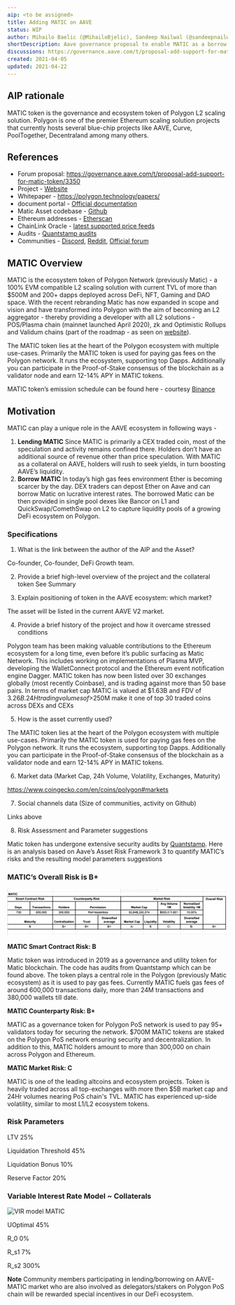 ```yaml
---
aip: <to be assigned>
title: Adding MATIC on AAVE
status: WIP
author: Mihailo Baelic (@MihailoBjelic), Sandeep Nailwal (@sandeepnailwal) and Hamzah Khan (@khamzah22)
shortDescription: Aave governance proposal to enable MATIC as a borrow asset
discussions: https://governance.aave.com/t/proposal-add-support-for-matic-token/3350
created: 2021-04-05
updated: 2021-04-22
---
```


## AIP rationale

MATIC token is the governance and ecosystem token of Polygon L2 scaling solution. Polygon is one of the premier Ethereum scaling solution projects that currently hosts several blue-chip projects like AAVE, Curve, PoolTogether, Decentraland among many others. 

## References

- Forum proposal: https://governance.aave.com/t/proposal-add-support-for-matic-token/3350
- Project - [Website](http://polygon.technology/)
- Whitepaper - https://polygon.technology/papers/
- document portal - [Official documentation](https://docs.matic.network/)
- Matic Asset codebase - [Github](https://github.com/maticnetwork/contracts)
- Ethereum addresses - [Etherscan](https://etherscan.io/token/0x7d1afa7b718fb893db30a3abc0cfc608aacfebb0)
- ChainLink Oracle - [latest supported price feeds](https://talk.linkpool.io/t/14-mar-20-mar-chainlink-contract-update/86)
- Audits - [Quantstamp audits](https://drive.google.com/file/d/1jn0pA2OdJ5YOfGy9nSsKLEopFTqSBu6w/view?usp=sharing)
- Communities - [Discord](https://discord.com/invite/XvpHAxZ), [Reddit](https://www.reddit.com/r/maticnetwork/), [Official forum](https://forum.matic.network/)

## MATIC Overview
MATIC is the ecosystem token of Polygon Network (previously Matic) - a 100% EVM compatible L2 scaling solution with current TVL of more than $500M and 200+ dapps deployed across DeFi, NFT, Gaming and DAO space. With the recent rebranding Matic has now expanded in scope and vision and have transformed into Polygon with the aim of becoming an L2 aggregator - thereby providing a developer with all L2 solutions - POS/Plasma chain (mainnet launched April 2020), zk and Optimistic Rollups and Validum chains (part of the roadmap - as seen on [website](https://polygon.technology/technology/)).

The MATIC token lies at the heart of the Polygon ecosystem with multiple use-cases. Primarily the MATIC token is used for paying gas fees on the Polygon network. It runs the ecosystem, supporting top Dapps. Additionally you can participate in the Proof-of-Stake consensus of the blockchain as a validator node and earn 12-14% APY in MATIC tokens.

MATIC token’s emission schedule can be found here - courtesy [Binance](https://research.binance.com/en/projects/matic-network)

## Motivation
MATIC can play a unique role in the AAVE ecosystem in following ways -

1. **Lending MATIC**
Since MATIC is primarily a CEX traded coin, most of the speculation and activity remains confined there. Holders don’t have an additional source of revenue other than price speculation. With MATIC as a collateral on AAVE, holders will rush to seek yields, in turn boosting AAVE’s liquidity.
2. **Borrow MATIC**
In today’s high gas fees environment Ether is becoming scarcer by the day. DEX traders can depost Ether on Aave and can borrow Matic on lucrative interest rates. The borrowed Matic can be then provided in single pool dexes like Bancor on L1 and QuickSwap/ComethSwap on L2 to capture liquidity pools of a growing DeFi ecosystem on Polygon.

### Specifications

1. What is the link between the author of the AIP and the Asset?

Co-founder, Co-founder, DeFi Growth team.

2. Provide a brief high-level overview of the project and the collateral token
See Summary

3. Explain positioning of token in the AAVE ecosystem: which market?

The asset will be listed in the current AAVE V2 market.

4. Provide a brief history of the project and how it overcame stressed conditions

Polygon team has been making valuable contributions to the Ethereum ecosystem for a long time, even before it’s public surfacing as Matic Network. This includes working on implementations of Plasma MVP, developing the WalletConnect protocol and the Ethereum event notification engine Dagger.
MATIC token has now been listed over 30 exchanges globally (most recently Coinbase), and is trading against more than 50 base pairs. In terms of market cap MATIC is valued at $1.63B and FDV of $3.26B. 24H trading volumes of >$250M make it one of top 30 traded coins across DEXs and CEXs

5. How is the asset currently used?

The MATIC token lies at the heart of the Polygon ecosystem with multiple use-cases. Primarily the MATIC token is used for paying gas fees on the Polygon network. It runs the ecosystem, supporting top Dapps. Additionally you can participate in the Proof-of-Stake consensus of the blockchain as a validator node and earn 12-14% APY in MATIC tokens.

6. Market data (Market Cap, 24h Volume, Volatility, Exchanges, Maturity)

https://www.coingecko.com/en/coins/polygon#markets

7. Social channels data (Size of communities, activity on Github)

Links above

8. Risk Assessment and Parameter suggestions

Matic token has undergone extensive security audits by [Quantstamp](https://drive.google.com/file/d/1jn0pA2OdJ5YOfGy9nSsKLEopFTqSBu6w/view?usp=sharing).
Here is an analysis based on Aave’s Asset Risk Framework 3 to quantify MATIC’s risks and the resulting model parameters suggestions

### MATIC’s Overall Risk is B+

![MATIC token risk](../assets/AIP-matic-addAAVE/MATICrisks.png?raw=true)


**MATIC Smart Contract Risk: B**

Matic token was introduced in 2019 as a governance and utility token for Matic blockchain. The code has audits from Quantstamp which can be found above. The token plays a central role in the Polygon (previously Matic ecosystem) as it is used to pay gas fees. Currently MATIC fuels gas fees of around 600,000 transactions daily, more than 24M transactions and 380,000 wallets till date.

**MATIC Counterparty Risk: B+**

MATIC as a governance token for Polygon PoS network is used to pay 95+ validators today for securing the network. $700M MATIC tokens are staked on the Polygon PoS network ensuring security and decentralization. In addition to this, MATIC holders amount to more than 300,000 on chain across Polygon and Ethereum. 

**MATIC Market Risk: C**

MATIC is one of the leading altcoins and ecosystem projects. Token is heavily traded across all top-exchanges with more then $5B market cap and 24Hr volumes nearing PoS chain's TVL. MATIC has experienced up-side volatility, similar to most L1/L2 ecosystem tokens. 

### Risk Parameters 

LTV 25%

Liquidation Threshold 45%

Liquidation Bonus 10%

Reserve Factor 20%

### Variable Interest Rate Model ~ Collaterals

![VIR model MATIC](https://camo.githubusercontent.com/7900d43db70cb08fcd28bd1336b499ad783ab9e5063a567b8541e50b83f463a5/68747470733a2f2f692e696d6775722e636f6d2f33356b504775432e706e67)

UOptimal 45%

R_0 0%

R_s1 7%

R_s2 300%

**Note** Community members participating in lending/borrowing on AAVE-MATIC market who are also involved as delegators/stakers on Polygon PoS chain will be rewarded special incentives in our DeFi ecosystem.

